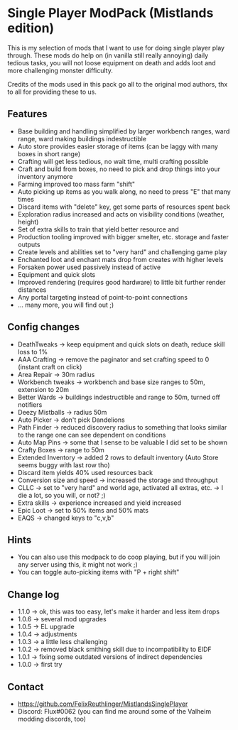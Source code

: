 # Single Player ModPack (Mistlands edition)

This is my selection of mods that I want to use for doing single player play through. 
These mods do help on (in vanilla still really annoying) daily tedious tasks, you will not loose equipment 
on death and adds loot and more challenging monster difficulty.

Credits of the mods used in this pack go all to the original mod authors, thx to all for providing these to us.

## Features

* Base building and handling simplified by larger workbench ranges, ward range, ward making buildings indestructible
* Auto store provides easier storage of items (can be laggy with many boxes in short range)
* Crafting will get less tedious, no wait time, multi crafting possible
* Craft and build from boxes, no need to pick and drop things into your inventory anymore
* Farming improved too mass farm "shift"
* Auto picking up items as you walk along, no need to press "E" that many times
* Discard items with "delete" key, get some parts of resources spent back
* Exploration radius increased and acts on visibility conditions (weather, height)
* Set of extra skills to train that yield better resource and 
* Production tooling improved with bigger smelter, etc. storage and faster outputs
* Create levels and abilities set to "very hard" and challenging game play
* Enchanted loot and enchant mats drop from creates with higher levels
* Forsaken power used passively instead of active
* Equipment and quick slots
* Improved rendering (requires good hardware) to little bit further render distances
* Any portal targeting instead of point-to-point connections
* ... many more, you will find out ;)

## Config changes

* DeathTweaks -> keep equipment and quick slots on death, reduce skill loss to 1%
* AAA Crafting -> remove the paginator and set crafting speed to 0 (instant craft on click)
* Area Repair -> 30m radius
* Workbench tweaks -> workbench and base size ranges to 50m, extension to 20m
* Better Wards -> buildings indestructible and range to 50m, turned off notifiers
* Deezy Mistballs -> radius 50m 
* Auto Picker -> don't pick Dandelions
* Path Finder -> reduced discovery radius to something that looks similar to the range one can see dependent on conditions
* Auto Map Pins -> some that I sense to be valuable I did set to be shown
* Crafty Boxes -> range to 50m
* Extended Inventory -> added 2 rows to default inventory (Auto Store seems buggy with last row tho)
* Discard item yields 40% used resources back
* Conversion size and speed -> increased the storage and throughput
* CLLC -> set to "very hard" and world age, activated all extras, etc. -> I die a lot, so you will, or not? ;)
* Extra skills -> experience increased and yield increased
* Epic Loot -> set to 50% items and 50% mats
* EAQS -> changed keys to "c,v,b"

## Hints 

* You can also use this modpack to do coop playing, but if you will join any server using this, it might not work ;)
* You can toggle auto-picking items with "P + right shift"

## Change log

* 1.1.0 -> ok, this was too easy, let's make it harder and less item drops
* 1.0.6 -> several mod upgrades
* 1.0.5 -> EL upgrade
* 1.0.4 -> adjustments
* 1.0.3 -> a little less challenging
* 1.0.2 -> removed black smithing skill due to incompatibility to EIDF
* 1.0.1 -> fixing some outdated versions of indirect dependencies
* 1.0.0 -> first try

## Contact

* https://github.com/FelixReuthlinger/MistlandsSinglePlayer
* Discord: Flux#0062 (you can find me around some of the Valheim modding discords, too)
